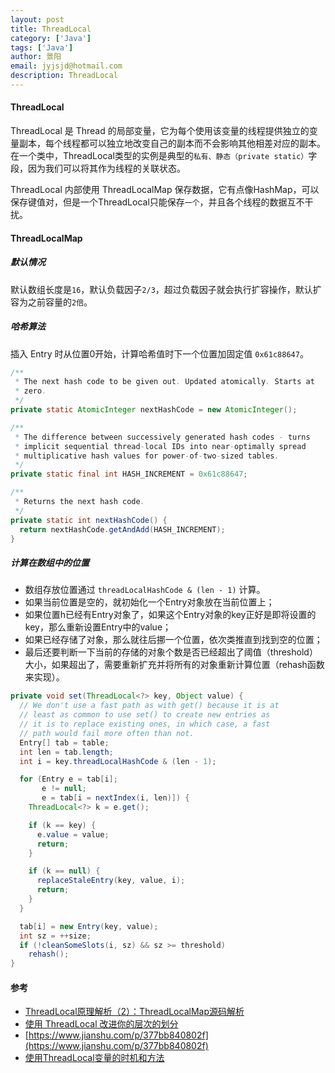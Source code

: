 ```yaml
---
layout: post
title: ThreadLocal
category: ['Java']
tags: ['Java']
author: 景阳
email: jyjsjd@hotmail.com
description: ThreadLocal
---
```


#### ThreadLocal
ThreadLocal 是 Thread 的局部变量，它为每个使用该变量的线程提供独立的变量副本，每个线程都可以独立地改变自己的副本而不会影响其他相差对应的副本。在一个类中，ThreadLocal类型的实例是典型的`私有、静态（private static）`字段，因为我们可以将其作为线程的关联状态。

ThreadLocal 内部使用 ThreadLocalMap 保存数据，它有点像HashMap，可以保存键值对，但是一个ThreadLocal只能保存`一个`，并且各个线程的数据互不干扰。

#### ThreadLocalMap
##### 默认情况
默认数组长度是`16`，默认负载因子`2/3`，超过负载因子就会执行扩容操作，默认扩容为之前容量的`2倍`。
##### 哈希算法
插入 Entry 时从位置0开始，计算哈希值时下一个位置加固定值 `0x61c88647`。

```java
/**
 * The next hash code to be given out. Updated atomically. Starts at
 * zero.
 */
private static AtomicInteger nextHashCode = new AtomicInteger();

/**
 * The difference between successively generated hash codes - turns
 * implicit sequential thread-local IDs into near-optimally spread
 * multiplicative hash values for power-of-two-sized tables.
 */
private static final int HASH_INCREMENT = 0x61c88647;

/**
 * Returns the next hash code.
 */
private static int nextHashCode() {
  return nextHashCode.getAndAdd(HASH_INCREMENT);
}
```

##### 计算在数组中的位置
* 数组存放位置通过 `threadLocalHashCode & (len - 1)` 计算。
* 如果当前位置是空的，就初始化一个Entry对象放在当前位置上；
* 如果位置h已经有Entry对象了，如果这个Entry对象的key正好是即将设置的key，那么重新设置Entry中的value；
* 如果已经存储了对象，那么就往后挪一个位置，依次类推直到找到空的位置；
* 最后还要判断一下当前的存储的对象个数是否已经超出了阈值（threshold）大小，如果超出了，需要重新扩充并将所有的对象重新计算位置（rehash函数来实现）。

```java
private void set(ThreadLocal<?> key, Object value) {
  // We don't use a fast path as with get() because it is at
  // least as common to use set() to create new entries as
  // it is to replace existing ones, in which case, a fast
  // path would fail more often than not.
  Entry[] tab = table;
  int len = tab.length;
  int i = key.threadLocalHashCode & (len - 1);

  for (Entry e = tab[i];
       e != null;
       e = tab[i = nextIndex(i, len)]) {
    ThreadLocal<?> k = e.get();

    if (k == key) {
      e.value = value;
      return;
    }

    if (k == null) {
      replaceStaleEntry(key, value, i);
      return;
    }
  }

  tab[i] = new Entry(key, value);
  int sz = ++size;
  if (!cleanSomeSlots(i, sz) && sz >= threshold)
    rehash();
}
```

#### 参考
* [ThreadLocal原理解析（2）：ThreadLocalMap源码解析](http://blog.csdn.net/huachao1001/article/details/51734973)
* [使用 ThreadLocal 改进你的层次的划分](http://www.importnew.com/27960.html)
* [https://www.jianshu.com/p/377bb840802f](https://www.jianshu.com/p/377bb840802f)
* [使用ThreadLocal变量的时机和方法](http://www.importnew.com/14398.html)

